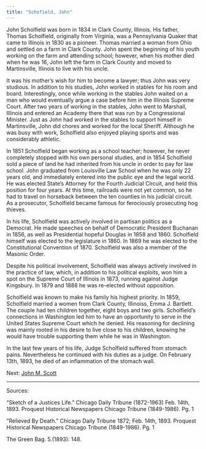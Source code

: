 ```yaml
---
title: "Schofield, John"
---
```


John Scholfield was born in 1834 in Clark County, Illinois. His father, Thomas Scholfield, originally from Virginia, was a Pennsylvania Quaker that came to Illinois in 1830 as a pioneer. Thomas married a woman from Ohio and settled on a farm in Clark County. John spent the beginning of his youth working on the farm and attending school; however, when his mother died when he was 16, John left the farm in Clark County and moved to Martinsville, Illinois to live with his uncle.

It was his mother’s wish for him to become a lawyer; thus John was very studious. In addition to his studies, John worked in stables for his room and board. Interestingly, once while working in the stables John waited on a man who would eventually argue a case before him in the Illinois Supreme Court. After two years of working in the stables, John went to Marshall, Illinois and entered an Academy there that was run by a Congressional Minister. Just as John had worked in the stables to support himself in Martinsville, John did chores and worked for the local Sheriff. Although he was busy with work, Scholfield also enjoyed playing sports and was considerably athletic.

In 1851 Scholfield began working as a school teacher; however, he never completely stopped with his own personal studies, and in 1854 Scholfield sold a piece of land he had inherited from his uncle in order to pay for law school. John graduated from Louisville Law School when he was only 22 years old, and immediately entered into the public eye and the legal world. He was elected State’s Attorney for the Fourth Judicial Circuit, and held this position for four years. At this time, railroads were not yet common, so he had to travel on horseback between the ten counties in his judicial circuit. As a prosecutor, Scholfield became famous for ferociously prosecuting hog thieves.

In his life, Scholfield was actively involved in partisan politics as a Democrat. He made speeches on behalf of Democratic President Buchanan in 1856, as well as Presidential hopeful Douglas in 1858 and 1860. Scholfield himself was elected to the legislature in 1860. In 1869 he was elected to the Constitutional Convention of 1870. Scholfield was also a member of the Masonic Order.

Despite his political involvement, Scholfield was always actively involved in the practice of law, which, in addition to his political exploits, won him a spot on the Supreme Court of Illinois in 1873, running against Judge Kingsbury. In 1879 and 1888 he was re-elected without opposition.

Scholfield was known to make his family his highest priority. In 1859, Scholfield married a women from Clark County, Illinoiss, Emma J. Bartlett. The couple had ten children together, eight boys and two girls. Scholfield’s connections in Washington led him to have an opportunity to serve in the United States Supreme Court which he denied. His reasoning for declining was mainly rooted in his desire to live close to his children, knowing he would have trouble supporting them while he was in Washington.

In the last few years of his life, Judge Scholfield suffered from stomach pains. Nevertheless he continued with his duties as a judge. On February 13th, 1893, he died of an inflammation of the stomach wall.

Next:   [John M. Scott](/legal/judges/johnmscott/)

---
Sources:

“Sketch of a Justices Life.” Chicago Daily Tribune (1872-1963) Feb. 14th, 1893. Proquest Historical Newspapers Chicago Tribune (1849-1986). Pg. 1

“Relieved By Death.” Chicago Daily Tribune 1872; Feb. 14th, 1893. Proquest Historical Newspapers Chicago Tribune (1849-1986). Pg. 1

The Green Bag. 5.(1893): 148.
